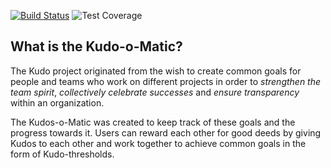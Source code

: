 [![Build Status](https://travis-ci.org/kabisa/kudos-backend.png?branch=master)](https://travis-ci.org/kabisa/kudos-backend.png?branch=master)
![Test Coverage](https://github.com/kabisa/kudos-backend/blob/master/coverage.svg)

## What is the Kudo-o-Matic?
The Kudo project originated from the wish to create common goals for people and teams who work on different projects in order to *strengthen the team spirit*, *collectively celebrate successes* and *ensure transparency* within an organization.

The Kudos-o-Matic was created to keep track of these goals and the progress towards it. 
Users can reward each other for good deeds by giving Kudos to each other and work together to achieve common goals in the form of Kudo-thresholds.
